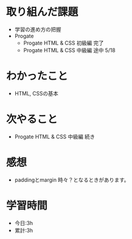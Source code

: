 # 取り組んだ課題
- 学習の進め方の把握
- Progate
  - Progate HTML & CSS 初級編 完了
  - Progate HTML & CSS 中級編 途中 5/18
# わかったこと
- HTML, CSSの基本
# 次やること
- Progate HTML & CSS 中級編 続き
# 感想
- paddingとmargin 時々？となるときがあります。
# 学習時間
- 今日:3h
- 累計:3h